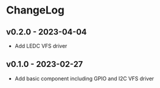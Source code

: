 # ChangeLog

## v0.2.0 - 2023-04-04

* Add LEDC VFS driver

## v0.1.0 - 2023-02-27

* Add basic component including GPIO and I2C VFS driver
